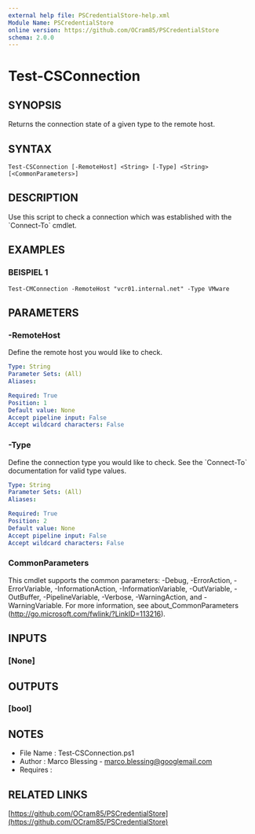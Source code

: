 ```yaml
---
external help file: PSCredentialStore-help.xml
Module Name: PSCredentialStore
online version: https://github.com/OCram85/PSCredentialStore
schema: 2.0.0
---
```


# Test-CSConnection

## SYNOPSIS
Returns the connection state of a given type to the remote host.

## SYNTAX

```
Test-CSConnection [-RemoteHost] <String> [-Type] <String> [<CommonParameters>]
```

## DESCRIPTION
Use this script to check a connection which was established with the \`Connect-To\` cmdlet.

## EXAMPLES

### BEISPIEL 1
```
Test-CMConnection -RemoteHost "vcr01.internal.net" -Type VMware
```

## PARAMETERS

### -RemoteHost
Define the remote host you would like to check.

```yaml
Type: String
Parameter Sets: (All)
Aliases:

Required: True
Position: 1
Default value: None
Accept pipeline input: False
Accept wildcard characters: False
```

### -Type
Define the connection type you would like to check.
See the \`Connect-To\` documentation
for valid type values.

```yaml
Type: String
Parameter Sets: (All)
Aliases:

Required: True
Position: 2
Default value: None
Accept pipeline input: False
Accept wildcard characters: False
```

### CommonParameters
This cmdlet supports the common parameters: -Debug, -ErrorAction, -ErrorVariable, -InformationAction, -InformationVariable, -OutVariable, -OutBuffer, -PipelineVariable, -Verbose, -WarningAction, and -WarningVariable. For more information, see about_CommonParameters (http://go.microsoft.com/fwlink/?LinkID=113216).

## INPUTS

### [None]
## OUTPUTS

### [bool]
## NOTES
- File Name   : Test-CSConnection.ps1
- Author      : Marco Blessing - marco.blessing@googlemail.com
- Requires    :

## RELATED LINKS

[https://github.com/OCram85/PSCredentialStore](https://github.com/OCram85/PSCredentialStore)

